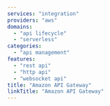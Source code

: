 ```yaml
---
services: "integration"
providers: "aws"
domains:
  - "api lifecycle"
  - "serverless"
categories:
  - "api management"
features:
  - "rest api"
  - "http api"
  - "websocket api"
title: "Amazon API Gateway"
linkTitle: "Amazon API Gateway"
---
```

